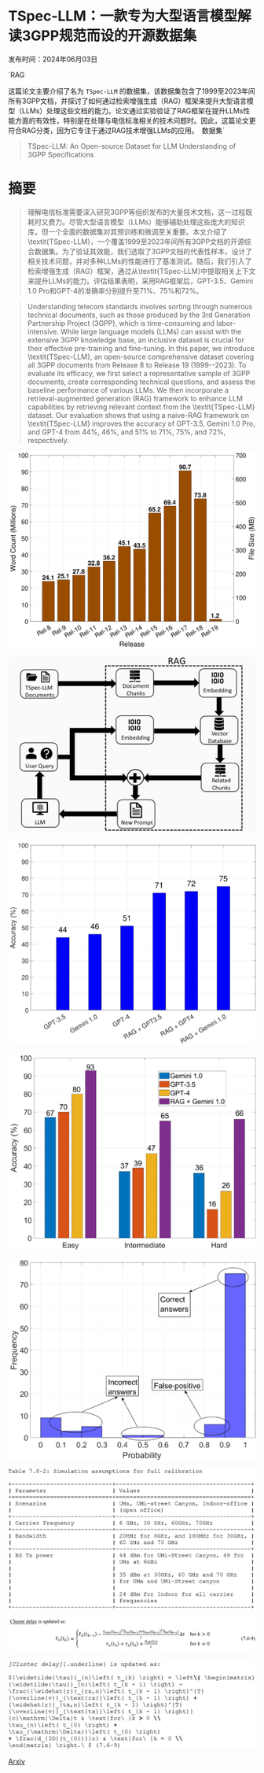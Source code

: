 # TSpec-LLM：一款专为大型语言模型解读3GPP规范而设的开源数据集

发布时间：2024年06月03日

`RAG

这篇论文主要介绍了名为 `TSpec-LLM` 的数据集，该数据集包含了1999至2023年间所有3GPP文档，并探讨了如何通过检索增强生成（RAG）框架来提升大型语言模型（LLMs）处理这些文档的能力。论文通过实验验证了RAG框架在提升LLMs性能方面的有效性，特别是在处理与电信标准相关的技术问题时。因此，这篇论文更符合RAG分类，因为它专注于通过RAG技术增强LLMs的应用。` `数据集`

> TSpec-LLM: An Open-source Dataset for LLM Understanding of 3GPP Specifications

# 摘要

> 理解电信标准需要深入研究3GPP等组织发布的大量技术文档，这一过程既耗时又费力。尽管大型语言模型（LLMs）能够辅助处理这些庞大的知识库，但一个全面的数据集对其预训练和微调至关重要。本文介绍了\textit{TSpec-LLM}，一个覆盖1999至2023年间所有3GPP文档的开源综合数据集。为了验证其效能，我们选取了3GPP文档的代表性样本，设计了相关技术问题，并对多种LLMs的性能进行了基准测试。随后，我们引入了检索增强生成（RAG）框架，通过从\textit{TSpec-LLM}中提取相关上下文来提升LLMs的能力。评估结果表明，采用RAG框架后，GPT-3.5、Gemini 1.0 Pro和GPT-4的准确率分别提升至71%、75%和72%。

> Understanding telecom standards involves sorting through numerous technical documents, such as those produced by the 3rd Generation Partnership Project (3GPP), which is time-consuming and labor-intensive. While large language models (LLMs) can assist with the extensive 3GPP knowledge base, an inclusive dataset is crucial for their effective pre-training and fine-tuning. In this paper, we introduce \textit{TSpec-LLM}, an open-source comprehensive dataset covering all 3GPP documents from Release 8 to Release 19 (1999--2023). To evaluate its efficacy, we first select a representative sample of 3GPP documents, create corresponding technical questions, and assess the baseline performance of various LLMs. We then incorporate a retrieval-augmented generation (RAG) framework to enhance LLM capabilities by retrieving relevant context from the \textit{TSpec-LLM} dataset. Our evaluation shows that using a naive-RAG framework on \textit{TSpec-LLM} improves the accuracy of GPT-3.5, Gemini 1.0 Pro, and GPT-4 from 44\%, 46\%, and 51\% to 71\%, 75\%, and 72\%, respectively.

![TSpec-LLM：一款专为大型语言模型解读3GPP规范而设的开源数据集](../../../paper_images/2406.01768/x1.png)

![TSpec-LLM：一款专为大型语言模型解读3GPP规范而设的开源数据集](../../../paper_images/2406.01768/2024_05_30_RAG_sketch.jpg)

![TSpec-LLM：一款专为大型语言模型解读3GPP规范而设的开源数据集](../../../paper_images/2406.01768/x2.png)

![TSpec-LLM：一款专为大型语言模型解读3GPP规范而设的开源数据集](../../../paper_images/2406.01768/x3.png)

![TSpec-LLM：一款专为大型语言模型解读3GPP规范而设的开源数据集](../../../paper_images/2406.01768/x4.png)

![TSpec-LLM：一款专为大型语言模型解读3GPP规范而设的开源数据集](../../../paper_images/2406.01768/2024_05_29_data_vis.jpg)

![TSpec-LLM：一款专为大型语言模型解读3GPP规范而设的开源数据集](../../../paper_images/2406.01768/2024_05_30_eqn_vis.jpg)

![TSpec-LLM：一款专为大型语言模型解读3GPP规范而设的开源数据集](../../../paper_images/2406.01768/2024_05_30_eqn_vis_TSpec.jpg)

[Arxiv](https://arxiv.org/abs/2406.01768)